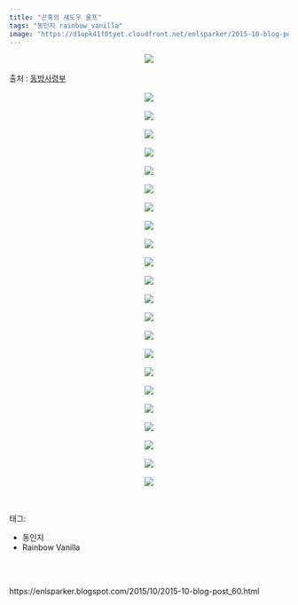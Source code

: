 ```yaml
---
title: "곤혹의 섀도우 울프"
tags: "동인지 rainbow_vanilla"
image: "https://d1opk41f0tyet.cloudfront.net/enlsparker/2015-10-blog-post_60/001.png"
---
```

<div class="article">
<div class="post-body entry-content" id="post-body-561141101674828206" itemprop="description articleBody">
<div class="separator" style="clear: both; text-align: center;">
<img src="{{ site.imgserver10 }}/enlsparker/2015-10-blog-post_60/001.png"/></div>
<a name="more"></a><br/>
출처 : <a href="http://cafe.naver.com/touhouheadquarters">동방사령부</a><br/>
<br/>
<div class="separator" style="clear: both; text-align: center;">
<img src="{{ site.imgserver10 }}/enlsparker/2015-10-blog-post_60/002.png"/></div>
<br/>
<div class="separator" style="clear: both; text-align: center;">
<img src="{{ site.imgserver10 }}/enlsparker/2015-10-blog-post_60/003.png"/></div>
<br/>
<div class="separator" style="clear: both; text-align: center;">
<img src="{{ site.imgserver10 }}/enlsparker/2015-10-blog-post_60/004.png"/></div>
<br/>
<div class="separator" style="clear: both; text-align: center;">
<img src="{{ site.imgserver10 }}/enlsparker/2015-10-blog-post_60/005.png"/></div>
<br/>
<div class="separator" style="clear: both; text-align: center;">
<img src="{{ site.imgserver10 }}/enlsparker/2015-10-blog-post_60/006.png"/></div>
<br/>
<div class="separator" style="clear: both; text-align: center;">
<img src="{{ site.imgserver10 }}/enlsparker/2015-10-blog-post_60/007.png"/></div>
<br/>
<div class="separator" style="clear: both; text-align: center;">
<img src="{{ site.imgserver10 }}/enlsparker/2015-10-blog-post_60/008.png"/></div>
<br/>
<div class="separator" style="clear: both; text-align: center;">
<img src="{{ site.imgserver10 }}/enlsparker/2015-10-blog-post_60/009.png"/></div>
<br/>
<div class="separator" style="clear: both; text-align: center;">
<img src="{{ site.imgserver10 }}/enlsparker/2015-10-blog-post_60/010.png"/></div>
<br/>
<div class="separator" style="clear: both; text-align: center;">
<img src="{{ site.imgserver10 }}/enlsparker/2015-10-blog-post_60/011.png"/></div>
<br/>
<div class="separator" style="clear: both; text-align: center;">
<img src="{{ site.imgserver10 }}/enlsparker/2015-10-blog-post_60/012.png"/></div>
<br/>
<div class="separator" style="clear: both; text-align: center;">
<img src="{{ site.imgserver10 }}/enlsparker/2015-10-blog-post_60/013.png"/></div>
<br/>
<div class="separator" style="clear: both; text-align: center;">
<img src="{{ site.imgserver10 }}/enlsparker/2015-10-blog-post_60/014.png"/></div>
<br/>
<div class="separator" style="clear: both; text-align: center;">
<img src="{{ site.imgserver10 }}/enlsparker/2015-10-blog-post_60/015.png"/></div>
<br/>
<div class="separator" style="clear: both; text-align: center;">
<img src="{{ site.imgserver10 }}/enlsparker/2015-10-blog-post_60/016.png"/></div>
<br/>
<div class="separator" style="clear: both; text-align: center;">
<img src="{{ site.imgserver10 }}/enlsparker/2015-10-blog-post_60/017.png"/></div>
<br/>
<div class="separator" style="clear: both; text-align: center;">
<img src="{{ site.imgserver10 }}/enlsparker/2015-10-blog-post_60/018.png"/></div>
<br/>
<div class="separator" style="clear: both; text-align: center;">
<img src="{{ site.imgserver10 }}/enlsparker/2015-10-blog-post_60/019.png"/></div>
<br/>
<div class="separator" style="clear: both; text-align: center;">
<img src="{{ site.imgserver10 }}/enlsparker/2015-10-blog-post_60/020.png"/></div>
<br/>
<div class="separator" style="clear: both; text-align: center;">
<img src="{{ site.imgserver10 }}/enlsparker/2015-10-blog-post_60/021.png"/></div>
<br/>
<div class="separator" style="clear: both; text-align: center;">
<img src="{{ site.imgserver10 }}/enlsparker/2015-10-blog-post_60/022.png"/></div>
<br/>
<div class="separator" style="clear: both; text-align: center;">
<img src="{{ site.imgserver10 }}/enlsparker/2015-10-blog-post_60/023.jpg"/></div>
<br/>
<div style="clear: both;"></div>
</div></div><br/>
<div class="tagTrail">
<p>태그: </p>
<ul>
<li>동인지</li>
<li>Rainbow Vanilla</li>
</ul>
</div><br/>

<br/>
<p id="refer">https://enlsparker.blogspot.com/2015/10/2015-10-blog-post_60.html</p>
<br/>


